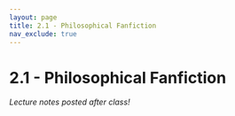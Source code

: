 ```yaml
---
layout: page
title: 2.1 - Philosophical Fanfiction
nav_exclude: true
---
```


# 2.1 - Philosophical Fanfiction

*Lecture notes posted after class!*